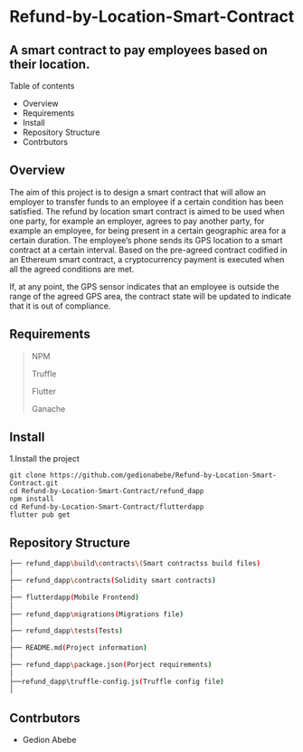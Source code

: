 # Refund-by-Location-Smart-Contract
## A smart contract to pay employees based on their location. 

Table of contents

- Overview
- Requirements
- Install
- Repository Structure
- Contrbutors

## Overview
The aim of this project is to design a smart contract that will allow an employer to transfer funds to an employee if a certain condition has been satisfied. The refund by location smart contract is aimed to be used when one party, for example an employer, agrees to pay another party, for example an employee, for being present in a certain geographic area for a certain duration. The employee’s phone sends its GPS location to a smart contract at a certain interval. Based on the pre-agreed contract codified in an Ethereum smart contract, a cryptocurrency payment is executed when all the agreed conditions are met.

If, at any point, the GPS sensor indicates that an employee is outside the range of the agreed GPS area, the contract state will be updated to indicate that it is out of compliance.


## Requirements
>NPM
>
>Truffle
>
>Flutter
>
>Ganache


## Install
1.Install the project
```
git clone https://github.com/gedionabebe/Refund-by-Location-Smart-Contract.git
cd Refund-by-Location-Smart-Contract/refund_dapp
npm install
cd Refund-by-Location-Smart-Contract/flutterdapp
flutter pub get
```
## Repository Structure
```bash
├── refund_dapp\build\contracts\(Smart contractss build files)
│   
├── refund_dapp\contracts(Solidity smart contracts)
│
├── flutterdapp(Mobile Frontend)
│
├── refund_dapp\migrations(Migrations file)
│
├── refund_dapp\tests(Tests)
│
├── README.md(Project information)
│
├── refund_dapp\package.json(Porject requirements)
│
├──refund_dapp\truffle-config.js(Truffle config file)
│

```
## Contrbutors
- Gedion Abebe
